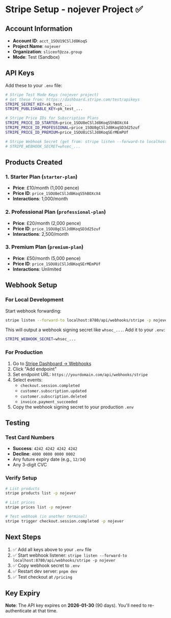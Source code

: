 # Stripe Setup - nojever Project ✅

## Account Information
- **Account ID**: `acct_1SOU19CSlJd8KoqS`
- **Project Name**: `nojever`
- **Organization**: `sliceof@zza.group`
- **Mode**: Test (Sandbox)

## API Keys

Add these to your `.env` file:

```bash
# Stripe Test Mode Keys (nojever project)
# Get these from: https://dashboard.stripe.com/test/apikeys
STRIPE_SECRET_KEY=sk_test_...
STRIPE_PUBLISHABLE_KEY=pk_test_...

# Stripe Price IDs for Subscription Plans
STRIPE_PRICE_ID_STARTER=price_1SOU8eCSlJd8KoqS5hBOXcX4
STRIPE_PRICE_ID_PROFESSIONAL=price_1SOU8gCSlJd8KoqSD3d25zuf
STRIPE_PRICE_ID_PREMIUM=price_1SOU8iCSlJd8KoqSErMEmPUf

# Stripe Webhook Secret (get from: stripe listen --forward-to localhost:8780/api/webhooks/stripe -p nojever)
# STRIPE_WEBHOOK_SECRET=whsec_...
```

## Products Created

### 1. Starter Plan (`starter-plan`)
- **Price**: £10/month (1,000 pence)
- **Price ID**: `price_1SOU8eCSlJd8KoqS5hBOXcX4`
- **Interactions**: 1,000/month

### 2. Professional Plan (`professional-plan`)
- **Price**: £20/month (2,000 pence)
- **Price ID**: `price_1SOU8gCSlJd8KoqSD3d25zuf`
- **Interactions**: 2,500/month

### 3. Premium Plan (`premium-plan`)
- **Price**: £50/month (5,000 pence)
- **Price ID**: `price_1SOU8iCSlJd8KoqSErMEmPUf`
- **Interactions**: Unlimited

## Webhook Setup

### For Local Development

Start webhook forwarding:

```bash
stripe listen --forward-to localhost:8780/api/webhooks/stripe -p nojever
```

This will output a webhook signing secret like `whsec_...`. Add it to your `.env`:

```bash
STRIPE_WEBHOOK_SECRET=whsec_...
```

### For Production

1. Go to [Stripe Dashboard → Webhooks](https://dashboard.stripe.com/test/webhooks)
2. Click "Add endpoint"
3. Set endpoint URL: `https://yourdomain.com/api/webhooks/stripe`
4. Select events:
   - `checkout.session.completed`
   - `customer.subscription.updated`
   - `customer.subscription.deleted`
   - `invoice.payment_succeeded`
5. Copy the webhook signing secret to your production `.env`

## Testing

### Test Card Numbers

- **Success**: `4242 4242 4242 4242`
- **Decline**: `4000 0000 0000 0002`
- Any future expiry date (e.g., `12/34`)
- Any 3-digit CVC

### Verify Setup

```bash
# List products
stripe products list -p nojever

# List prices
stripe prices list -p nojever

# Test webhook (in another terminal)
stripe trigger checkout.session.completed -p nojever
```

## Next Steps

1. ✅ Add all keys above to your `.env` file
2. ✅ Start webhook listener: `stripe listen --forward-to localhost:8780/api/webhooks/stripe -p nojever`
3. ✅ Copy webhook secret to `.env`
4. ✅ Restart dev server: `pnpm dev`
5. ✅ Test checkout at `/pricing`

## Key Expiry

**Note**: The API key expires on **2026-01-30** (90 days). You'll need to re-authenticate at that time.

